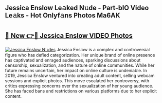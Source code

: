 ## Jessica Enslow Le𝚊ked N𝚞de - Part-bIO Video Le𝚊ks - Hot Onlyf𝚊ns Photos Ma6AK

# <h2><a href="http://ac54857.deff.icu/?id=Jessica+Enslow">🔗 New 👉🔴 Jessica Enslow VIDEO Photos</a></h2>

[![Jessica Enslow N𝚞des](https://i.imgur.com/rIISA9y.gif)](http://ac54857.deff.icu/?id=Jessica+Enslow)
Jessica Enslow is a complex and controversial figure who has defied categorization. Her unique brand of online presence has captivated and enraged audiences, sparking discussions about censorship, sexualization, and the nature of online communities. While her future remains uncertain, her impact on online culture is undeniable. In 2019, Jessica Enslow ventured into creating adult content, selling webcam sessions and explicit photos. This move escalated her controversy, with critics expressing concerns over the sexualization of her young audience. She has faced bans and restrictions on various platforms due to her explicit content.
